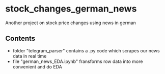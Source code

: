 # stock_changes_german_news
Another project on stock price changes using news in german
## Contents
* folder "telegram_parser" contains a .py code which scrapes our news data in real time
* file "german_news_EDA.ipynb" fransforms row data into more convenient and do EDA
  
